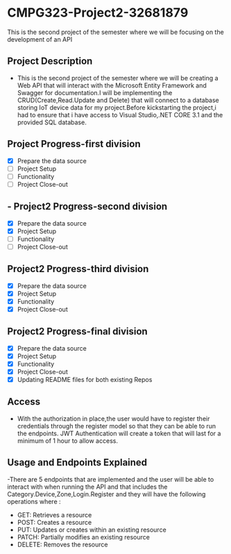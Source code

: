 # CMPG323-Project2-32681879
This is the second project of the semester where we will be focusing on the development of an API
## Project Description
- This is the second project of the semester where we will be creating a Web API that will interact with the Microsoft Entity Framework and Swagger for documentation.I will be implementing the CRUD(Create,Read.Update and Delete)  that will connect to a database storing
IoT device data for my project.Before kickstarting the project,i had to ensure that i have access to Visual Studio,.NET CORE 3.1 and the provided SQL database.

## Project Progress-first division
- [x] Prepare the data source
- [ ] Project Setup
- [ ] Functionality
- [ ] Project Close-out

## - Project2 Progress-second division
- [x] Prepare the data source
- [x] Project Setup
- [ ] Functionality
- [ ] Project Close-out

## Project2 Progress-third division
- [x] Prepare the data source
- [x] Project Setup
- [x] Functionality
- [x] Project Close-out

## Project2 Progress-final division
- [x] Prepare the data source
- [x] Project Setup
- [x] Functionality
- [x] Project Close-out
- [x] Updating README files for both existing Repos
## Access 
- With the authorization in place,the user would have to register their credentials through the register model so that they can be able to run the endpoints.
JWT Authentication will create a token that will last for a minimum of 1 hour to allow access.
## Usage and Endpoints Explained 
-There are 5 endpoints that are implemented and the user will be able to interact with when running the API and that includes the Category.Device,Zone,Login.Register and they will have the following operations where :
- GET: Retrieves a resource
- POST: Creates a resource
- PUT: Updates or creates within an existing resource
- PATCH: Partially modifies an existing resource
- DELETE: Removes the resource

